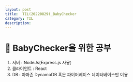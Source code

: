 ```yaml
---
layout: post
title:  TIL(20220829)_BabyChecker
category: TIL 
description: 
---
```


# 👶 BabyChecker을 위한 공부


1. 서버 : NodeJs(Express.js 사용)
2. 클라이언트 : React
3. DB : 아마존 DynamoDB 혹은 파이어베이스 데이터베이스만 이용

